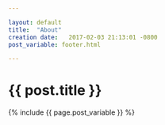 ```yaml
---

layout: default
title:  "About"
creation date:   2017-02-03 21:13:01 -0800
post_variable: footer.html

---
```


# {{ post.title }}


{% include {{ page.post_variable }} %}

